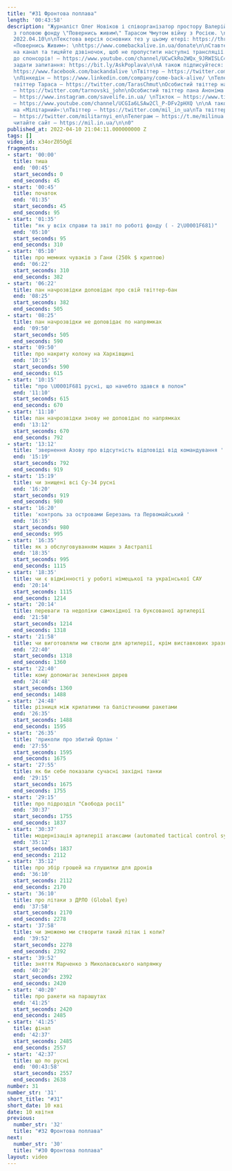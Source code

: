 ```yaml
---
title: "#31 Фронтова поплава"
length: '00:43:58'
description: "Журналіст Олег Новіков і співорганізатор простору Валерій Агєєв обговорюють
  з головою фонду \"Повернись живим\" Тарасом Чмутом війну з Росією. \n\nВипуск за
  2022.04.10\n\nТекстова версія основних тез у цьому етері: https://threadreaderapp.com/thread/1513250180283383813.html\n\nПідтримуйте
  «Повернись Живим»: \nhttps://www.comebackalive.in.ua/donate\n\nСтавте лайк! Підписуйтеся
  на канал та тицяйте дзвіночок, щоб не пропустити наступні трансляції. А також доєднуйтеся
  до спонсорів! – https://www.youtube.com/channel/UCwCkRo2WQx_9JRWISLC47fw/join\n\n‼️Щоб
  задати запитання: https://bit.ly/AskPoplava\n\nА також підписуйтеся: \nФейсбук –
  https://www.facebook.com/backandalive \nТвіттер – https://twitter.com/BackAndAlive/
  \nЛінкедін – https://www.linkedin.com/company/come-back-alive/ \nТелеграм – https://t.me/savelifeua\nОсобистий
  твіттер Тараса – https://twitter.com/TarasChmut\nОсобистий твіттер начальника розвідки
  – https://twitter.com/tarnovski_john\nОсобистий твіттер пана Аноніма – https://twitter.com/Lg__Dn\nІнстаграм
  – https://www.instagram.com/savelife.in.ua/ \nТікток – https://www.tiktok.com/@back_and_alive\nЮтуб
  – https://www.youtube.com/channel/UCGIa6LSAw2Cl_P-DFv2pHXQ \n\nА також підписуйтеся
  на «Мілітарний»:\nТвіттер – https://twitter.com/mil_in_ua\nТа твіттер англомовний
  – https://twitter.com/militarnyi_en\nТелеграм – https://t.me/milinua \nЮтуб – https://www.youtube.com/channel/UC3cntnJoRiiLaZ7dZwTTQ8A\nІ
  читайте сайт – https://mil.in.ua/\n\n0"
published_at: 2022-04-10 21:04:11.000000000 Z
tags: []
video_id: x34orZ05OgE
fragments:
- start: '00:00'
  title: тиша
  end: '00:45'
  start_seconds: 0
  end_seconds: 45
- start: '00:45'
  title: початок
  end: '01:35'
  start_seconds: 45
  end_seconds: 95
- start: '01:35'
  title: "як у всіх справи та звіт по роботі фонду ( - 2\U0001F681)"
  end: '05:10'
  start_seconds: 95
  end_seconds: 310
- start: '05:10'
  title: про мемних чуваків з Гани (250k $ криптою)
  end: '06:22'
  start_seconds: 310
  end_seconds: 382
- start: '06:22'
  title: пан начрозвідки доповідає про свій твіттер-бан
  end: '08:25'
  start_seconds: 382
  end_seconds: 505
- start: '08:25'
  title: пан начрозвідки не доповідає по напрямках
  end: '09:50'
  start_seconds: 505
  end_seconds: 590
- start: '09:50'
  title: про накриту колону на Харківщині
  end: '10:15'
  start_seconds: 590
  end_seconds: 615
- start: '10:15'
  title: "про \U0001F681 русні, що начебто здався в полон"
  end: '11:10'
  start_seconds: 615
  end_seconds: 670
- start: '11:10'
  title: пан начрозвідки знову не доповідає по напрямках
  end: '13:12'
  start_seconds: 670
  end_seconds: 792
- start: '13:12'
  title: 'звернення Азову про відсутність відповіді від командування '
  end: '15:19'
  start_seconds: 792
  end_seconds: 919
- start: '15:19'
  title: чи знищені всі Су-34 русні
  end: '16:20'
  start_seconds: 919
  end_seconds: 980
- start: '16:20'
  title: 'контроль за островами Березань та Первомайський '
  end: '16:35'
  start_seconds: 980
  end_seconds: 995
- start: '16:35'
  title: як з обслуговуванням машин з Австралії
  end: '18:35'
  start_seconds: 995
  end_seconds: 1115
- start: '18:35'
  title: чи є відмінності у роботі німецької та української САУ
  end: '20:14'
  start_seconds: 1115
  end_seconds: 1214
- start: '20:14'
  title: переваги та недоліки самохідної та буксованої артилерії
  end: '21:58'
  start_seconds: 1214
  end_seconds: 1318
- start: '21:58'
  title: чи виготовляли ми стволи для артилерії, крім виставкових зразків
  end: '22:40'
  start_seconds: 1318
  end_seconds: 1360
- start: '22:40'
  title: кому допомагає зеленіння дерев
  end: '24:48'
  start_seconds: 1360
  end_seconds: 1488
- start: '24:48'
  title: різниця між крилатими та балістичними ракетами
  end: '26:35'
  start_seconds: 1488
  end_seconds: 1595
- start: '26:35'
  title: 'приколи про збитий Орлан '
  end: '27:55'
  start_seconds: 1595
  end_seconds: 1675
- start: '27:55'
  title: як би себе показали сучасні західні танки
  end: '29:15'
  start_seconds: 1675
  end_seconds: 1755
- start: '29:15'
  title: про підрозділ "Свобода росії"
  end: '30:37'
  start_seconds: 1755
  end_seconds: 1837
- start: '30:37'
  title: модернізація артилерії атаксами (automated tactical control system)
  end: '35:12'
  start_seconds: 1837
  end_seconds: 2112
- start: '35:12'
  title: про збір грошей на глушилки для дронів
  end: '36:10'
  start_seconds: 2112
  end_seconds: 2170
- start: '36:10'
  title: про літаки з ДРЛО (Global Eye)
  end: '37:58'
  start_seconds: 2170
  end_seconds: 2278
- start: '37:58'
  title: чи зможемо ми створити такий літак і коли?
  end: '39:52'
  start_seconds: 2278
  end_seconds: 2392
- start: '39:52'
  title: зняття Марченко з Миколаєвського напрямку
  end: '40:20'
  start_seconds: 2392
  end_seconds: 2420
- start: '40:20'
  title: про ракети на парашутах
  end: '41:25'
  start_seconds: 2420
  end_seconds: 2485
- start: '41:25'
  title: фінал
  end: '42:37'
  start_seconds: 2485
  end_seconds: 2557
- start: '42:37'
  title: що по русні
  end: '00:43:58'
  start_seconds: 2557
  end_seconds: 2638
number: 31
number_str: '31'
short_title: "#31"
short_date: 10 кві
date: 10 квітня
previous:
  number_str: '32'
  title: "#32 Фронтова поплава"
next:
  number_str: '30'
  title: "#30 Фронтова поплава"
layout: video
---
```

